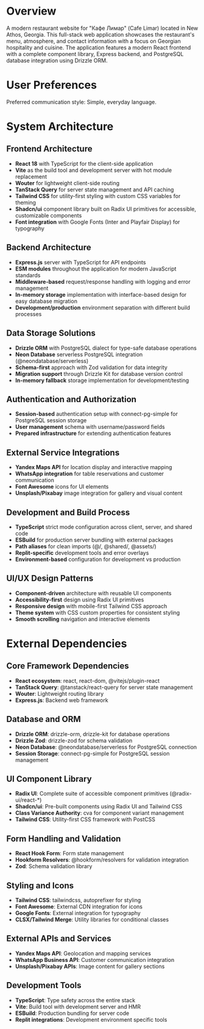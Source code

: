 # Overview

A modern restaurant website for "Кафе Лимар" (Cafe Limar) located in New Athos, Georgia. This full-stack web application showcases the restaurant's menu, atmosphere, and contact information with a focus on Georgian hospitality and cuisine. The application features a modern React frontend with a complete component library, Express backend, and PostgreSQL database integration using Drizzle ORM.

# User Preferences

Preferred communication style: Simple, everyday language.

# System Architecture

## Frontend Architecture
- **React 18** with TypeScript for the client-side application
- **Vite** as the build tool and development server with hot module replacement
- **Wouter** for lightweight client-side routing
- **TanStack Query** for server state management and API caching
- **Tailwind CSS** for utility-first styling with custom CSS variables for theming
- **Shadcn/ui** component library built on Radix UI primitives for accessible, customizable components
- **Font integration** with Google Fonts (Inter and Playfair Display) for typography

## Backend Architecture
- **Express.js** server with TypeScript for API endpoints
- **ESM modules** throughout the application for modern JavaScript standards
- **Middleware-based** request/response handling with logging and error management
- **In-memory storage** implementation with interface-based design for easy database migration
- **Development/production** environment separation with different build processes

## Data Storage Solutions
- **Drizzle ORM** with PostgreSQL dialect for type-safe database operations
- **Neon Database** serverless PostgreSQL integration (@neondatabase/serverless)
- **Schema-first** approach with Zod validation for data integrity
- **Migration support** through Drizzle Kit for database version control
- **In-memory fallback** storage implementation for development/testing

## Authentication and Authorization
- **Session-based** authentication setup with connect-pg-simple for PostgreSQL session storage
- **User management** schema with username/password fields
- **Prepared infrastructure** for extending authentication features

## External Service Integrations
- **Yandex Maps API** for location display and interactive mapping
- **WhatsApp integration** for table reservations and customer communication
- **Font Awesome** icons for UI elements
- **Unsplash/Pixabay** image integration for gallery and visual content

## Development and Build Process
- **TypeScript** strict mode configuration across client, server, and shared code
- **ESBuild** for production server bundling with external packages
- **Path aliases** for clean imports (@/, @shared/, @assets/)
- **Replit-specific** development tools and error overlays
- **Environment-based** configuration for development vs production

## UI/UX Design Patterns
- **Component-driven** architecture with reusable UI components
- **Accessibility-first** design using Radix UI primitives
- **Responsive design** with mobile-first Tailwind CSS approach
- **Theme system** with CSS custom properties for consistent styling
- **Smooth scrolling** navigation and interactive elements

# External Dependencies

## Core Framework Dependencies
- **React ecosystem**: react, react-dom, @vitejs/plugin-react
- **TanStack Query**: @tanstack/react-query for server state management
- **Wouter**: Lightweight routing library
- **Express.js**: Backend web framework

## Database and ORM
- **Drizzle ORM**: drizzle-orm, drizzle-kit for database operations
- **Drizzle Zod**: drizzle-zod for schema validation
- **Neon Database**: @neondatabase/serverless for PostgreSQL connection
- **Session Storage**: connect-pg-simple for PostgreSQL session management

## UI Component Library
- **Radix UI**: Complete suite of accessible component primitives (@radix-ui/react-*)
- **Shadcn/ui**: Pre-built components using Radix UI and Tailwind CSS
- **Class Variance Authority**: cva for component variant management
- **Tailwind CSS**: Utility-first CSS framework with PostCSS

## Form Handling and Validation
- **React Hook Form**: Form state management
- **Hookform Resolvers**: @hookform/resolvers for validation integration
- **Zod**: Schema validation library

## Styling and Icons
- **Tailwind CSS**: tailwindcss, autoprefixer for styling
- **Font Awesome**: External CDN integration for icons
- **Google Fonts**: External integration for typography
- **CLSX/Tailwind Merge**: Utility libraries for conditional classes

## External APIs and Services
- **Yandex Maps API**: Geolocation and mapping services
- **WhatsApp Business API**: Customer communication integration
- **Unsplash/Pixabay APIs**: Image content for gallery sections

## Development Tools
- **TypeScript**: Type safety across the entire stack
- **Vite**: Build tool with development server and HMR
- **ESBuild**: Production bundling for server code
- **Replit integrations**: Development environment specific tools